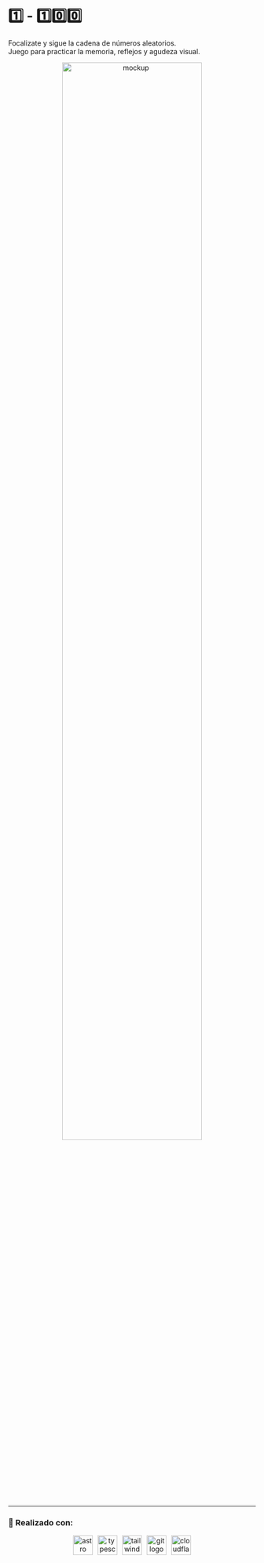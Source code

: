 <h1>1️⃣ - 1️⃣0️⃣0️⃣</h1>
<p>Focalizate y sigue la cadena de números aleatorios. <br />
Juego para practicar la memoria, reflejos y agudeza visual.</p>
<div align="center">
  <img src="https://github.com/user-attachments/assets/ebf4dc40-4eb2-493b-b2a0-b7ab87969936" width="75%" alt="mockup" />
</div>

***

<h3>🔧 Realizado con:</h3>
<div align="center">
  <img src="https://skillicons.dev/icons?i=astro" height="40" alt="astro logo" />
  <img width="2" />
  <img src="https://skillicons.dev/icons?i=ts" height="40" alt="typescript logo" />
  <img width="2" />
  <img src="https://skillicons.dev/icons?i=tailwind" height="40" alt="tailwindcss logo" />
  <img width="2" />
  <img src="https://skillicons.dev/icons?i=git" height="40" alt="git logo" />
  <img width="2" />
  <img src="https://skillicons.dev/icons?i=cloudflare" height="40" alt="cloudflare logo" />
</div>

